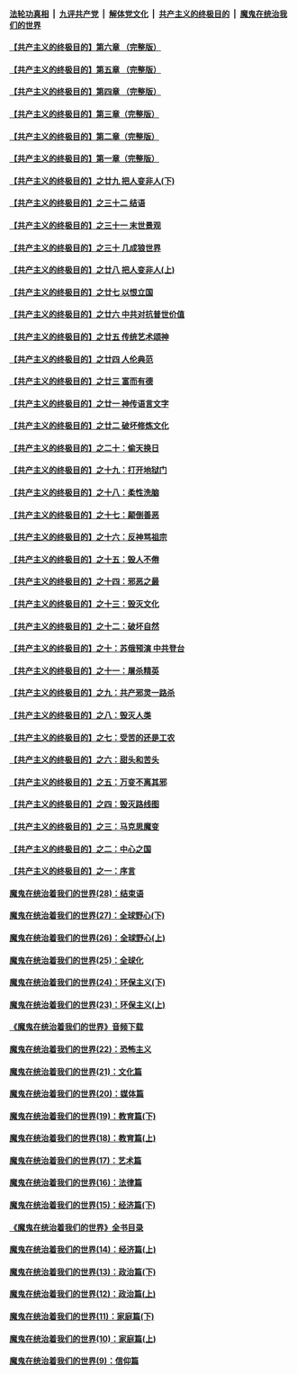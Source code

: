 ####  [法轮功真相](../../../../basic/blob/master/README.md?t=05061101) &nbsp;|&nbsp; [九评共产党](../../../../9ping.md/blob/master/README.md?t=05061101) &nbsp;|&nbsp; [解体党文化](../../../../jtdwh.md/blob/master/README.md?t=05061101)  &nbsp;|&nbsp; [共产主义的终极目的](../../../../gczydzjmd.md/blob/master/README.md?t=05061101) &nbsp;|&nbsp; [魔鬼在统治我们的世界](../../../../mgztzwmdsj.md/blob/master/README.md?t=05061101) 

#### [【共产主义的终极目的】第六章 （完整版）](../pages/nsc422/n11428913.md?t=05061101) 

#### [【共产主义的终极目的】第五章 （完整版）](../pages/nsc422/n11428912.md?t=05061101) 

#### [【共产主义的终极目的】第四章 （完整版）](../pages/nsc422/n11428907.md?t=05061101) 

#### [【共产主义的终极目的】第三章（完整版）](../pages/nsc422/n11428848.md?t=05061101) 

#### [【共产主义的终极目的】第二章（完整版）](../pages/nsc422/n11428831.md?t=05061101) 

#### [【共产主义的终极目的】第一章（完整版）](../pages/nsc422/n11417651.md?t=05061101) 

#### [【共产主义的终极目的】之廿九 把人变非人(下)](../pages/nsc422/n11344140.md?t=05061101) 

#### [【共产主义的终极目的】之三十二 结语](../pages/nsc422/n11360535.md?t=05061101) 

#### [【共产主义的终极目的】之三十一 末世景观](../pages/nsc422/n11351129.md?t=05061101) 

#### [【共产主义的终极目的】之三十 几成狼世界](../pages/nsc422/n11348280.md?t=05061101) 

#### [【共产主义的终极目的】之廿八 把人变非人(上)](../pages/nsc422/n11340492.md?t=05061101) 

#### [【共产主义的终极目的】之廿七 以恨立国](../pages/nsc422/n11336944.md?t=05061101) 

#### [【共产主义的终极目的】之廿六 中共对抗普世价值](../pages/nsc422/n11324785.md?t=05061101) 

#### [【共产主义的终极目的】之廿五 传统艺术颂神](../pages/nsc422/n11296396.md?t=05061101) 

#### [【共产主义的终极目的】之廿四 人伦典范](../pages/nsc422/n11296397.md?t=05061101) 

#### [【共产主义的终极目的】之廿三 富而有德](../pages/nsc422/n11283598.md?t=05061101) 

#### [【共产主义的终极目的】之廿一 神传语言文字](../pages/nsc422/n11263265.md?t=05061101) 

#### [【共产主义的终极目的】之廿二 破坏修炼文化](../pages/nsc422/n11245728.md?t=05061101) 

#### [【共产主义的终极目的】之二十：偷天换日](../pages/nsc422/n11238846.md?t=05061101) 

#### [【共产主义的终极目的】之十九：打开地狱门](../pages/nsc422/n11206376.md?t=05061101) 

#### [【共产主义的终极目的】之十八：柔性洗脑](../pages/nsc422/n11199994.md?t=05061101) 

#### [【共产主义的终极目的】之十七：颠倒善恶](../pages/nsc422/n11179782.md?t=05061101) 

#### [【共产主义的终极目的】之十六：反神骂祖宗](../pages/nsc422/n11166798.md?t=05061101) 

#### [【共产主义的终极目的】之十五：毁人不倦](../pages/nsc422/n11166792.md?t=05061101) 

#### [【共产主义的终极目的】之十四：邪恶之最](../pages/nsc422/n11150249.md?t=05061101) 

#### [【共产主义的终极目的】之十三：毁灭文化](../pages/nsc422/n11135227.md?t=05061101) 

#### [【共产主义的终极目的】之十二：破坏自然](../pages/nsc422/n11135214.md?t=05061101) 

#### [【共产主义的终极目的】之十：苏俄预演 中共登台](../pages/nsc422/n11118424.md?t=05061101) 

#### [【共产主义的终极目的】之十一：屠杀精英](../pages/nsc422/n11118442.md?t=05061101) 

#### [【共产主义的终极目的】之九：共产邪灵一路杀](../pages/nsc422/n11114139.md?t=05061101) 

#### [【共产主义的终极目的】之八：毁灭人类](../pages/nsc422/n11108503.md?t=05061101) 

#### [【共产主义的终极目的】之七：受苦的还是工农](../pages/nsc422/n11101809.md?t=05061101) 

#### [【共产主义的终极目的】之六：甜头和苦头](../pages/nsc422/n11096971.md?t=05061101) 

#### [【共产主义的终极目的】之五：万变不离其邪](../pages/nsc422/n11091285.md?t=05061101) 

#### [【共产主义的终极目的】之四：毁灭路线图](../pages/nsc422/n11086284.md?t=05061101) 

#### [【共产主义的终极目的】之三：马克思魔变](../pages/nsc422/n11061941.md?t=05061101) 

#### [【共产主义的终极目的】之二：中心之国](../pages/nsc422/n11047728.md?t=05061101) 

#### [【共产主义的终极目的】之一：序言](../pages/nsc422/n11086077.md?t=05061101) 

#### [魔鬼在统治着我们的世界(28)：结束语](../pages/nsc422/n10936246.md?t=05061101) 

#### [魔鬼在统治着我们的世界(27)：全球野心(下)](../pages/nsc422/n10928319.md?t=05061101) 

#### [魔鬼在统治着我们的世界(26)：全球野心(上)](../pages/nsc422/n10900318.md?t=05061101) 

#### [魔鬼在统治着我们的世界(25)：全球化](../pages/nsc422/n10788205.md?t=05061101) 

#### [魔鬼在统治着我们的世界(24)：环保主义(下)](../pages/nsc422/n10695307.md?t=05061101) 

#### [魔鬼在统治着我们的世界(23)：环保主义(上)](../pages/nsc422/n10688613.md?t=05061101) 

#### [《魔鬼在统治着我们的世界》音频下载](../pages/nsc422/n10635553.md?t=05061101) 

#### [魔鬼在统治着我们的世界(22)：恐怖主义](../pages/nsc422/n10614727.md?t=05061101) 

#### [魔鬼在统治着我们的世界(21)：文化篇](../pages/nsc422/n10597706.md?t=05061101) 

#### [魔鬼在统治着我们的世界(20)：媒体篇](../pages/nsc422/n10586579.md?t=05061101) 

#### [魔鬼在统治着我们的世界(19)：教育篇(下)](../pages/nsc422/n10564808.md?t=05061101) 

#### [魔鬼在统治着我们的世界(18)：教育篇(上)](../pages/nsc422/n10526970.md?t=05061101) 

#### [魔鬼在统治着我们的世界(17)：艺术篇](../pages/nsc422/n10499093.md?t=05061101) 

#### [魔鬼在统治着我们的世界(16)：法律篇](../pages/nsc422/n10485969.md?t=05061101) 

#### [魔鬼在统治着我们的世界(15)：经济篇(下)](../pages/nsc422/n10469975.md?t=05061101) 

#### [《魔鬼在统治着我们的世界》全书目录](../pages/nsc422/n10464261.md?t=05061101) 

#### [魔鬼在统治着我们的世界(14)：经济篇(上)](../pages/nsc422/n10457370.md?t=05061101) 

#### [魔鬼在统治着我们的世界(13)：政治篇(下)](../pages/nsc422/n10448270.md?t=05061101) 

#### [魔鬼在统治着我们的世界(12)：政治篇(上)](../pages/nsc422/n10444576.md?t=05061101) 

#### [魔鬼在统治着我们的世界(11)：家庭篇(下)](../pages/nsc422/n10440961.md?t=05061101) 

#### [魔鬼在统治着我们的世界(10)：家庭篇(上)](../pages/nsc422/n10435448.md?t=05061101) 

#### [魔鬼在统治着我们的世界(9)：信仰篇](../pages/nsc422/n10432159.md?t=05061101) 

